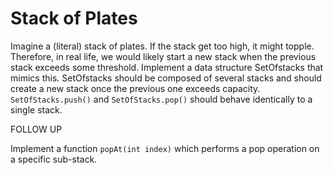 # Stack of Plates

Imagine a (literal) stack of plates. If the stack get too high, it might topple. Therefore, in real life, we would likely start a new stack when the previous stack exceeds some threshold. Implement a data structure SetOfstacks that mimics this. SetOfstacks should be composed of several stacks and should create a new stack once the previous one exceeds capacity. `SetOfStacks.push()` and `SetOfStacks.pop()` should behave identically to a single stack.

FOLLOW UP

Implement a function `popAt(int index)` which performs a pop operation on a specific sub-stack.
